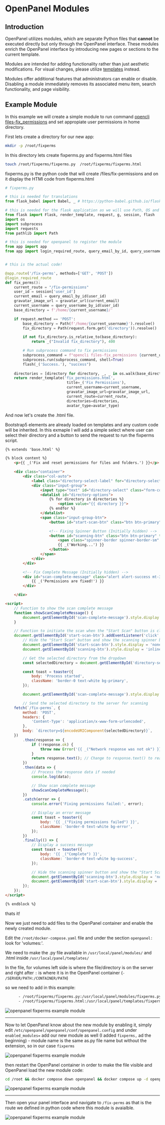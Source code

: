 # OpenPanel Modules

## Introduction

OpenPanel utilizes modules, which are separate Python files that **cannot** be executed directly but only through the OpenPanel interface. These modules enrich the OpenPanel interface by introducing new pages or sections to the current template.

Modules are intended for adding functionality rather than just aesthetic modifications. For visual changes, please utilize [templates](/templates/) instead.

Modules offer additional features that administrators can enable or disable. Disabling a module immediately removes its associated menu item, search functionality, and page visibility.


## Example Module

In this example we will create a simple module to run command [opencli files-fix_permissions](/cli/files.html#Fix-Permissions) and set appropiate user permissions in home directory.

First lets create a directory for our new app:

```bash
mkdir -p /root/fixperms
```

In this directory lets create fixperms.py and fixperms.html files

```bash
touch /root/fixperms/fixperms.py  /root/fixperms/fixperms.html
```

fixperms.py is the python code that will create /files/fix-permissions and on it display the HTMl code from fixperms.html


```python
# fixperms.py

# this is needed for translations
from flask_babel import Babel, _ # https://python-babel.github.io/flask-babel/

# this is needed for the flask application as we will use Path, OS and subprocess to run commands
from flask import Flask, render_template, request, g, session, flash
import os
import subprocess
import requests
from pathlib import Path

# this is needed for openpanel to register the module
from app import app
from app import login_required_route, query_email_by_id, query_username_by_id, gravatar_url, avatar_type


# this is the actual code!

@app.route('/fix-perms', methods=['GET', 'POST'])
@login_required_route
def fix_perms():
    current_route = "/fix-permissions"
    user_id = session['user_id']
    current_email = query_email_by_id(user_id)
    gravatar_image_url = gravatar_url(current_email)
    current_username = query_username_by_id(user_id)
    base_directory = f'/home/{current_username}/'

    if request.method == 'POST':
        base_directory = Path(f'/home/{current_username}').resolve()
        fix_directory = Path(request.form.get('directory')).resolve()

        if not fix_directory.is_relative_to(base_directory):
            return _("Invalid fix_directory"), 400

        # Run subprocess command to fix permissions
        subprocess_command = f"opencli files-fix_permissions {current_username} {fix_directory}"
        subprocess.run(subprocess_command, shell=True)
        flash(_('Success.'), "success")
    
    directories = [directory for directory, _, _ in os.walk(base_directory)]
    return render_template('fix_permissions.html',
                            title=_('Fix Permissions'),
                            current_username=current_username,
                            gravatar_image_url=gravatar_image_url,
                            current_route=current_route,
                            directories=directories,
                            avatar_type=avatar_type)
```


And now let's create the .html file.

Bootstrap5 elements are already loaded on templates and any custom code will be inherited. In this exmaple I will add a simple select where user can select their directory and a button to send the request to run the fixperms script.

```html
{% extends 'base.html' %}

{% block content %}
    <p>{{ _('Fix and reset permissions for files and folders.') }}</p>

    <div class="container">
        <div class="col-auto">
            <label class="directory-select-label" for="directory-select">{{ _('Choose a directory') }}</label><br>
            <div class="input-group">
                <input type="text" id="directory-select" class="form-control" list="directory-options">
                <datalist id="directory-options">
                    {% for directory in directories %}
                        <option value="{{ directory }}">
                    {% endfor %}
                </datalist>
                <span class="input-group-btn">
                    <button id="start-scan-btn" class="btn btn-primary" tabindex="-1">{{ _('Fix Permissions') }}</button>

                    <!-- Fixing Spinner Button (Initially hidden) -->
                    <button id="scanning-btn" class="btn btn-primary" tabindex="-1" type="button" style="display: none;" disabled>
                        <span class="spinner-border spinner-border-sm" role="status" aria-hidden="true"></span>
                        {{ _('Working...') }}
                    </button>
                </span>
            </div>
        </div>

        <!-- Fix Complete Message (Initially hidden) -->
        <div id="scan-complete-message" class="alert alert-success mt-3 mb-3" style="display: none;">
            {{ _('Permissions are fixed!') }}
        </div>

    </div>

<script>
    // Function to show the scan complete message
    function showScanCompleteMessage() {
        document.getElementById('scan-complete-message').style.display = 'block';
    }

    // Function to initiate the scan when the "Start Scan" button is clicked
    document.getElementById('start-scan-btn').addEventListener('click', function () {
        // Hide the "Start Scan" button and show the scanning spinner button
        document.getElementById('start-scan-btn').style.display = 'none';
        document.getElementById('scanning-btn').style.display = 'inline-block';

        // Get the selected directory from the dropdown
        const selectedDirectory = document.getElementById('directory-select').value;

        const toast = toaster({
            body: 'Process started',
            className: 'border-0 text-white bg-primary',
        });

        document.getElementById('scan-complete-message').style.display = 'none';

        // Send the selected directory to the server for scanning
    fetch(`/fix-perms`, {
        method: 'POST',
        headers: {
            'Content-Type': 'application/x-www-form-urlencoded',
        },
        body: `directory=${encodeURIComponent(selectedDirectory)}`,
    })
        .then(response => {
            if (!response.ok) {
                throw new Error('{{ _("Network response was not ok") }}');
            }
            return response.text(); // Change to response.text() to read the response body
        })
        .then(data => {
            // Process the response data if needed
            console.log(data);

            // Show scan complete message
            showScanCompleteMessage();
        })
        .catch(error => {
            console.error('Fixing permissions failed:', error);

            // Display an error message
            const toast = toaster({
                body: '{{ _("Fixing permissions failed") }}',
                className: 'border-0 text-white bg-error',
            });
        })
        .finally(() => {
            // Display a success message
            const toast = toaster({
                body: '{{ _("Complete") }}',
                className: 'border-0 text-white bg-success',
            });

            // Hide the scanning spinner button and show the "Start Scan" button
            document.getElementById('scanning-btn').style.display = 'none';
            document.getElementById('start-scan-btn').style.display = 'block';
        });
    });
</script>

{% endblock %}

```


thats it!

Now we just need to add files to the OpenPanel container and enable the newly created module.

Edit the `/root/docker-compose.yaml` file and under the section `openpanel:` look for 'volumes:'.

We need to make the .py file available in `/usr/local/panel/modules/` and .html inside `/usr/local/panel/templates/`

In the file, for volumes left side is where the file/directory is on the server and right after `:` is where it is in the OpenPanel container (`- /SERVER/PATH:/CONTAINER/PATH`) 

so we need to add in this example:

```bash
      - /root/fixperms/fixperms.py:/usr/local/panel/modules/fixperms.py
      - /root/fixperms/fixperms.html:/usr/local/panel/templates/fixperms.html
```

![openpanel fixperms example module](https://i.postimg.cc/Qt4t2z3x/2024-12-04-18-42.png)

-----

Now to let OpenPanel know about the new module by enabling it, simply edit `/etc/openpanel/openpanel/conf/openpanel.config` and under `enabled_modules=` add our new module as well (I added `fixperms,` ad the beginning) - module name is the same as.py file name but without the extension, so in our case `fixperms`

![openpanel fixperms example module](https://i.postimg.cc/SsvSTz6n/2024-12-04-18-43.png)

then restart the OpenPanel container in order to make the file visible and OpenPanel load the new module code:

```bash
cd /root && docker compose down openpanel && docker compose up -d openpanel
```

![openpanel fixperms example module](https://i.postimg.cc/mk9P7SvL/2024-12-04-18-44.png)

-----

Then open your panel interface and navigate to `/fix-perms` as that is the route we defined in python code where this module is avaialble.

![openpanel fixperms example module](https://i.postimg.cc/XqPrCzHD/2024-12-04-18-40.png)

